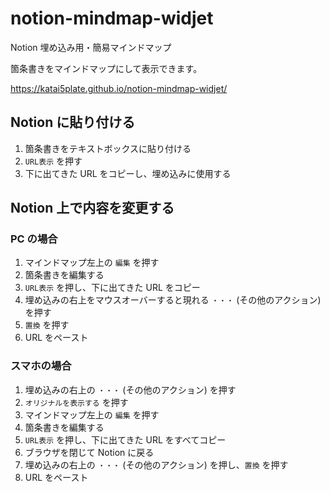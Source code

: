 # notion-mindmap-widjet

Notion 埋め込み用・簡易マインドマップ

箇条書きをマインドマップにして表示できます。

https://katai5plate.github.io/notion-mindmap-widjet/

## Notion に貼り付ける

1. 箇条書きをテキストボックスに貼り付ける
1. `URL表示` を押す
1. 下に出てきた URL をコピーし、埋め込みに使用する

## Notion 上で内容を変更する

### PC の場合

1. マインドマップ左上の `編集` を押す
1. 箇条書きを編集する
1. `URL表示` を押し、下に出てきた URL をコピー
1. 埋め込みの右上をマウスオーバーすると現れる `・・・` (その他のアクション) を押す
1. `置換` を押す
1. URL をペースト

### スマホの場合

1. 埋め込みの右上の `・・・` (その他のアクション) を押す
1. `オリジナルを表示する` を押す
1. マインドマップ左上の `編集` を押す
1. 箇条書きを編集する
1. `URL表示` を押し、下に出てきた URL をすべてコピー
1. ブラウザを閉じて Notion に戻る
1. 埋め込みの右上の `・・・` (その他のアクション) を押し、`置換` を押す
1. URL をペースト
